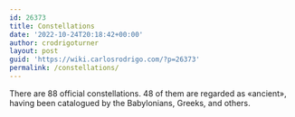 ```yaml
---
id: 26373
title: Constellations
date: '2022-10-24T20:18:42+00:00'
author: crodrigoturner
layout: post
guid: 'https://wiki.carlosrodrigo.com/?p=26373'
permalink: /constellations/
---
```


There are 88 official constellations. 48 of them are regarded as «ancient», having been catalogued by the Babylonians, Greeks, and others.